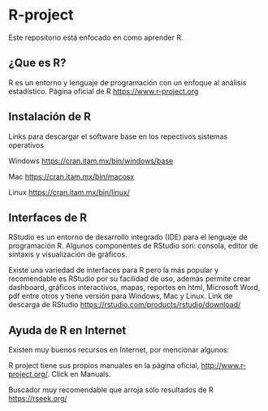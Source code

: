 # R-project
Este repositorio está enfocado en como aprender R.

## ¿Que es R?
R es un entorno y lenguaje de programación con un enfoque al análisis estadístico.
Página oficial de R <https://www.r-project.org>

## Instalación de R
Links para descargar el software base en los repectivos sistemas operativos 

Windows
<https://cran.itam.mx/bin/windows/base>

Mac
<https://cran.itam.mx/bin/macosx>

Linux
<https://cran.itam.mx/bin/linux/>

## Interfaces de R
RStudio es un entorno de desarrollo integrado (IDE) para el lenguaje de programación R. 
Algunos componentes de RStudio son: consola, editor de sintaxis y visualización de gráficos.


Existe una variedad de interfaces para R pero la más popular y recomendable es RStudio por su facilidad de uso, además permite crear dashboard, gráficos interactivos, mapas, reportes en html, Microsoft Word, pdf entre otros y tiene versión para Windows, Mac y Linux. Link de descarga de RStudio
<https://rstudio.com/products/rstudio/download/>


## Ayuda de R en Internet
Existen muy buenos recursos en Internet, por mencionar algunos:

R project tiene sus propios manuales en la página oficial,
<http://www.r-project.org/>. Click en Manuals.

Buscador muy recomendable que arroja sólo resultados de R
<https://rseek.org/>

